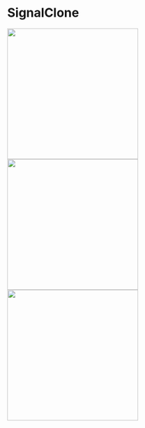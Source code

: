 # SignalClone

<kbd><img src="https://github.com/SeongheeJeon/SignalClone/assets/49744535/25966b49-a9dd-407e-b670-f6174db35826" width="300"></kbd>
<kbd><img src="https://github.com/SeongheeJeon/SignalClone/assets/49744535/62c0dd6d-91c6-4ab3-a8dc-48a41405fda9" width="300"></kbd>
<kbd><img src="https://github.com/SeongheeJeon/SignalClone/assets/49744535/7b70405f-fe3a-4d35-b603-694d623689c3" width="300"></kbd>

